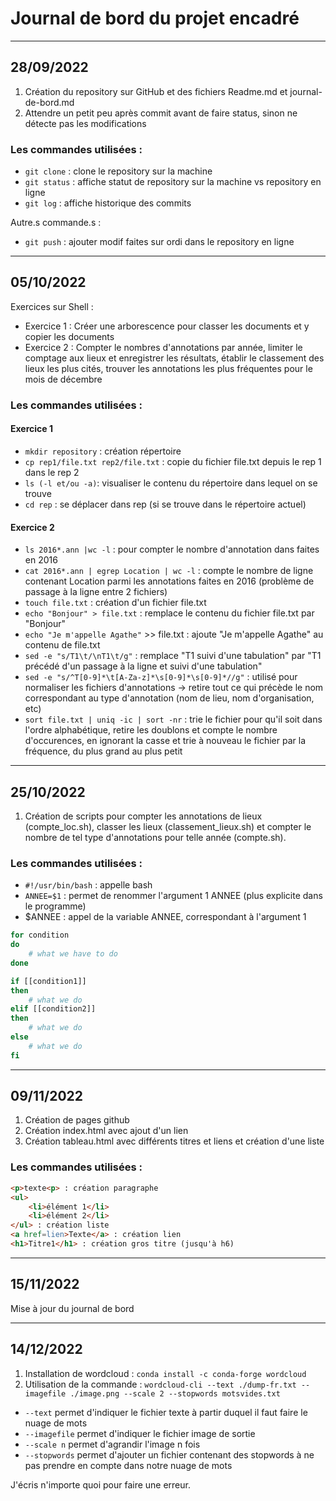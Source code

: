 # Journal de bord du projet encadré


---
## 28/09/2022

1. Création du repository sur GitHub et des fichiers Readme.md et journal-de-bord.md
2. Attendre un petit peu après commit avant de faire status, sinon ne détecte pas les modifications

### Les commandes utilisées :  
- `git clone` : clone le repository sur la machine  
- `git status` : affiche statut de repository sur la machine vs repository en ligne  
- `git log` : affiche historique des commits  

Autre.s commande.s :  
- `git push` : ajouter modif faites sur ordi dans le repository en ligne  


---
## 05/10/2022

Exercices sur Shell : 
- Exercice 1 : Créer une arborescence pour classer les documents et y copier les documents
- Exercice 2 : Compter le nombres d'annotations par année, limiter le comptage aux lieux et enregistrer les résultats, établir le classement des lieux les plus cités, trouver les annotations les plus fréquentes pour le mois de décembre

### Les commandes utilisées :  

#### Exercice 1
- `mkdir repository` : création répertoire
- `cp rep1/file.txt rep2/file.txt` : copie du fichier file.txt depuis le rep 1 dans le rep 2
- `ls (-l et/ou -a)`: visualiser le contenu du répertoire dans lequel on se trouve
- `cd rep` : se déplacer dans rep (si se trouve dans le répertoire actuel)

#### Exercice 2
- `ls 2016*.ann |wc -l` : pour compter le nombre d'annotation dans faites en 2016
- `cat 2016*.ann | egrep Location | wc -l` : compte le nombre de ligne contenant Location parmi les annotations faites en 2016 (problème de passage à la ligne entre 2 fichiers)
- `touch file.txt` : création d'un fichier file.txt
- `echo "Bonjour" > file.txt` : remplace le contenu du fichier file.txt par "Bonjour"
- `echo "Je m'appelle Agathe"` >> file.txt : ajoute "Je m'appelle Agathe" au contenu de file.txt
- `sed -e "s/T1\t/\nT1\t/g"` : remplace "T1 suivi d'une tabulation" par "T1 précédé d'un passage à la ligne et suivi d'une tabulation"
- `sed -e "s/^T[0-9]*\t[A-Za-z]*\s[0-9]*\s[0-9]*//g"` : utilisé pour normaliser les fichiers d'annotations → retire tout ce qui précède le nom correspondant au type d'annotation (nom de lieu, nom d'organisation, etc)
- `sort file.txt | uniq -ic | sort -nr` : trie le fichier pour qu'il soit dans l'ordre alphabétique, retire les doublons et compte le nombre d'occurences, en ignorant la casse et trie à nouveau le fichier par la fréquence, du plus grand au plus petit


---
## 25/10/2022
1. Création de scripts pour compter les annotations de lieux (compte_loc.sh), classer les lieux (classement_lieux.sh) et compter le nombre de tel type d'annotations pour telle année (compte.sh).


### Les commandes utilisées : 
- `#!/usr/bin/bash` : appelle bash
- `ANNEE=$1` : permet de renommer l'argument 1 ANNEE (plus explicite dans le programme)
- $ANNEE : appel de la variable ANNEE, correspondant à l'argument 1
```bash
for condition
do
	# what we have to do
done
```
```bash
if [[condition1]]
then
	# what we do
elif [[condition2]]
then
	# what we do
else
	# what we do
fi
```


---
## 09/11/2022

1. Création de pages github
2. Création index.html avec ajout d'un lien
3. Création tableau.html avec différents titres et liens et création d'une liste

### Les commandes utilisées : 
```html
<p>texte<p> : création paragraphe
<ul>  
	<li>élément 1</li>  
	<li>élément 2</li>  
</ul> : création liste
<a href=lien>Texte</a> : création lien
<h1>Titre1</h1> : création gros titre (jusqu'à h6)
```


---
## 15/11/2022
Mise à jour du journal de bord


---
## 14/12/2022
1. Installation de wordcloud : `conda install -c conda-forge wordcloud`
2. Utilisation de la commande : `wordcloud-cli --text ./dump-fr.txt --imagefile ./image.png --scale 2 --stopwords motsvides.txt`
- `--text` permet d'indiquer le fichier texte à partir duquel il faut faire le nuage de mots
- `--imagefile` permet d'indiquer le fichier image de sortie
- `--scale n` permet d'agrandir l'image n fois
- `--stopwords` permet d'ajouter un fichier contenant des stopwords à ne pas prendre en compte dans notre nuage de mots


J'écris n'importe quoi pour faire une erreur. 

